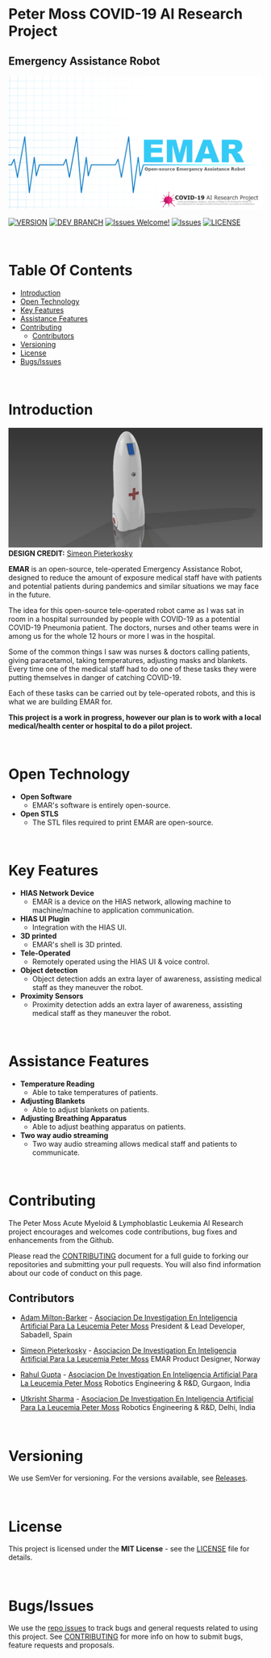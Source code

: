 # Peter Moss COVID-19 AI Research Project
## Emergency Assistance Robot
[![Emergency Assistance Robot](Media/Images/EMAR.png)](https://github.com/COVID-19-AI-Research-Project/EMAR)

[![VERSION](https://img.shields.io/badge/VERSION-0.0.0-blue.svg)](https://github.com/COVID-19-AI-Research-Project/EMAR/tree/0.0.0) [![DEV BRANCH](https://img.shields.io/badge/DEV%20BRANCH-0.1.0-blue.svg)](https://github.com/COVID-19-AI-Research-Project/EMAR/tree/0.1.0) [![Issues Welcome!](https://img.shields.io/badge/Contributions-Welcome-lightgrey.svg)](CONTRIBUTING.md) [![Issues](https://img.shields.io/badge/Issues-Welcome-lightgrey.svg)](issues) [![LICENSE](https://img.shields.io/badge/LICENSE-MIT-blue.svg)](LICENSE)

&nbsp;

# Table Of Contents

- [Introduction](#introduction)
- [Open Technology](#open-technology)
- [Key Features](#key-features)
- [Assistance Features](#assistance-features)
- [Contributing](#contributing)
    - [Contributors](#contributors)
- [Versioning](#versioning)
- [License](#license)
- [Bugs/Issues](#bugs-issues)

&nbsp;

# Introduction

![EMAR Design 1](Media/Images/EMAR-Design-1.jpg)  
**DESIGN CREDIT:** [Simeon Pieterkosky](https://www.leukemiaresearchassociation.ai/team/simeon-pieterkosky "Simeon Pieterkosky")

**EMAR** is an open-source, tele-operated Emergency Assistance Robot, designed to reduce the amount of exposure medical staff have with patients and potential patients during pandemics and similar situations we may face in the future. 

The idea for this open-source tele-operated robot came as I was sat in room in a hospital surrounded by people with COVID-19 as a potential COVID-19 Pneumonia patient. The doctors, nurses and other teams were in among us for the whole 12 hours or more I was in the hospital.

Some of the common things I saw was nurses & doctors calling patients, giving paracetamol, taking temperatures, adjusting masks and blankets. Every time one of the medical staff had to do one of these tasks they were putting themselves in danger of catching COVID-19.

Each of these tasks can be carried out by tele-operated robots, and this is what we are building EMAR for.    

__This project is a work in progress, however our plan is to work with a local medical/health center or hospital to do a pilot project.__

&nbsp;

# Open Technology
- **Open Software** 
    - EMAR's software is entirely open-source.
- **Open STLS** 
    - The STL files required to print EMAR are open-source.

&nbsp;

# Key Features

- **HIAS Network Device**
    - EMAR is a device on the HIAS network, allowing machine to machine/machine to application communication.
- **HIAS UI Plugin**
    - Integration with the HIAS UI.
- **3D printed**
    - EMAR's shell is 3D printed.
- **Tele-Operated** 
    - Remotely operated using the HIAS UI & voice control.
- **Object detection** 
    - Object detection adds an extra layer of awareness, assisting medical staff as they maneuver the robot.
- **Proximity Sensors** 
    - Proximity detection adds an extra layer of awareness, assisting medical staff as they maneuver the robot.

&nbsp;

# Assistance Features
- **Temperature Reading** 
    - Able to take temperatures of patients.
- **Adjusting Blankets** 
    - Able to adjust blankets on patients.
- **Adjusting Breathing Apparatus** 
    - Able to adjust beathing apparatus on patients.
- **Two way audio streaming** 
    - Two way audio streaming allows medical staff and patients to communicate.

&nbsp;

# Contributing

The Peter Moss Acute Myeloid & Lymphoblastic Leukemia AI Research project encourages and welcomes code contributions, bug fixes and enhancements from the Github.

Please read the [CONTRIBUTING](CONTRIBUTING.md "CONTRIBUTING") document for a full guide to forking our repositories and submitting your pull requests. You will also find information about our code of conduct on this page.

## Contributors

- [Adam Milton-Barker](https://www.leukemiaresearchassociation.ai/team/adam-milton-barker "Adam Milton-Barker") - [Asociacion De Investigation En Inteligencia Artificial Para La Leucemia Peter Moss](https://www.leukemiaresearchassociation.ai "Asociacion De Investigation En Inteligencia Artificial Para La Leucemia Peter Moss") President & Lead Developer, Sabadell, Spain

- [Simeon Pieterkosky](https://www.leukemiaresearchassociation.ai/team/simeon-pieterkosky "Simeon Pieterkosky") - [Asociacion De Investigation En Inteligencia Artificial Para La Leucemia Peter Moss](https://www.leukemiaresearchassociation.ai "Asociacion De Investigation En Inteligencia Artificial Para La Leucemia Peter Moss") EMAR Product Designer, Norway

- [Rahul Gupta](https://www.leukemiaresearchassociation.ai/team/rahul-gupta "Rahul Gupta") - [Asociacion De Investigation En Inteligencia Artificial Para La Leucemia Peter Moss](https://www.leukemiaresearchassociation.ai "Asociacion De Investigation En Inteligencia Artificial Para La Leucemia Peter Moss") Robotics Engineering & R&D, Gurgaon, India

- [Utkrisht Sharma](https://www.leukemiaresearchassociation.ai/team/utkrisht-sharma "Utkrisht Sharma") - [Asociacion De Investigation En Inteligencia Artificial Para La Leucemia Peter Moss](https://www.leukemiaresearchassociation.ai "Asociacion De Investigation En Inteligencia Artificial Para La Leucemia Peter Moss") Robotics Engineering & R&D, Delhi, India

&nbsp;

# Versioning

We use SemVer for versioning. For the versions available, see [Releases](releases "Releases").

&nbsp;

# License

This project is licensed under the **MIT License** - see the [LICENSE](LICENSE "LICENSE") file for details.

&nbsp;

# Bugs/Issues

We use the [repo issues](issues "repo issues") to track bugs and general requests related to using this project. See [CONTRIBUTING](CONTRIBUTING.md "CONTRIBUTING") for more info on how to submit bugs, feature requests and proposals.